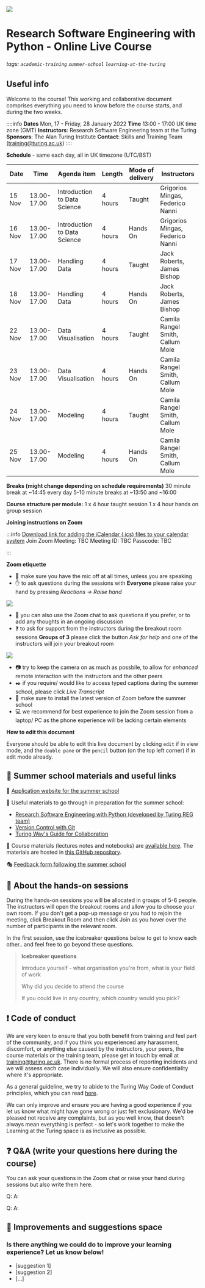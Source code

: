 ![](https://i.imgur.com/sZdQY0g.png)

# Research Software Engineering with Python - Online Live Course

###### tags: `academic-training` `summer-school` `learning-at-the-turing`

## Useful info

Welcome to the course! This working and collaborative document comprises everything you need to know before the course starts, and during the two weeks. 



::::info
**Dates** Mon, 17  - Friday, 28 January 2022
**Time** 13:00 - 17:00 UK time zone (GMT)
**Instructors**: Research Software Engineering team at the Turing
**Sponsors**: The Alan Turing Institute
**Contact**: Skills and Training Team (training@turing.ac.uk)
::::

**Schedule** - same each day, all in UK timezone (UTC/BST)

| Date| Time | Agenda item | Length | Mode of delivery | Instructors |
|-------|------|--------|--------|------------------|---------------|
|15 Nov| 13.00-17.00 |Introduction to Data Science |4 hours |Taught | Grigorios Mingas, Federico Nanni |
|16 Nov| 13.00-17.00 |Introduction to Data Science |4 hours |Hands On | Grigorios Mingas, Federico Nanni |
|17 Nov| 13.00-17.00 |Handling Data |4 hours |Taught | Jack Roberts, James Bishop |
|18 Nov| 13.00-17.00 |Handling Data |4 hours |Hands On | Jack Roberts, James Bishop |
|22 Nov| 13.00-17.00 |Data Visualisation |4 hours |Taught | Camila Rangel Smith, Callum Mole | 
|23 Nov| 13.00-17.00 |Data Visualisation |4 hours |Hands On | Camila Rangel Smith, Callum Mole | 
|24 Nov| 13.00-17.00 |Modeling |4 hours |Taught | Camila Rangel Smith, Callum Mole | 
|25 Nov| 13.00-17.00 |Modeling |4 hours |Hands On | Camila Rangel Smith, Callum Mole | 

**Breaks (might change depending on schedule requirements)**
30 minute break at ~14:45 every day
5-10 minute breaks at ~13:50 and ~16:00 

**Course structure per module:**
1 x 4 hour taught session
1 x 4 hour hands on group session


**Joining instructions on Zoom**

:::info
[Download link for adding the iCalendar (.ics) files to your calendar system](TBC) 
Join Zoom Meeting: TBC
Meeting ID: TBC
Passcode: TBC


:::

**Zoom etiquette**

- :microphone: make sure you have the mic off at all times, unless you are speaking
- :raised_hand: to ask questions during the sessions with __Everyone__ please raise your hand by pressing *Reactions -> Raise hand*

![](https://i.imgur.com/O4rVjMv.png)

- :memo: you can also use the Zoom chat to ask questions if you prefer, or to add any thoughts in an ongoing discussion
- :question: to ask for support from the instructors during the breakout room sessions __Groups of 3__ please click the button *Ask for help* and one of the instructors will join your breakout room

![](https://i.imgur.com/roxfKEc.png)

- :camera: try to keep the camera on as much as possbile, to allow for *enhanced* remote interaction with the instructors and the other peers
- :black_nib: if you require/ would like to access typed captions during the summer school, please click *Live Transcript*
- :wrench: make sure to install the latest version of Zoom before the summer school
- :computer: we recommend for best experience to join the Zoom session from a laptop/ PC as the phone experience will be lacking certain elements


**How to edit this document** 

Everyone should be able to edit this live document by clicking `edit` if in view mode, and the `double pane` or the `pencil` button (on the top left corner) if in edit mode already.



## :pushpin: Summer school materials and useful links

:floppy_disk: [Application website for the summer school](https://www.eventsforce.net/turingevents/frontend/reg/thome.csp?pageID=41405&eventID=127)

:book: Useful materials to go through in preparation for the summer school:
- [Research Software Engineering with Python (developed by Turing REG team)](https://alan-turing-institute.github.io/rsd-engineeringcourse/html/index.html)
- [Version Control with Git](https://swcarpentry.github.io/git-novice/)
- [Turing Way's Guide for Collaboration](https://the-turing-way.netlify.app/collaboration/collaboration.html)


:bookmark: Course materials (lectures notes and notebooks) are [available here](https://alan-turing-institute.github.io/rds-course/index.html). The materials are hosted in [this GitHub repository](https://github.com/alan-turing-institute/rds-course).


:performing_arts: [Feedback form following the summer school](https://forms.office.com/Pages/ResponsePage.aspx?id=p_SVQ1XklU-Knx-672OE-etitOjG6rhHtlIU40dhvK9UQVRLTVUxTUgxMlpVVUJUWEs4SEdQOTAzRi4u)


## :dart: About the hands-on sessions 

During the hands-on sessions you will be allocated in groups of 5-6 people. The instructors will open the breakout rooms and allow you to choose your own room. If you don't get a pop-up message or you had to rejoin the meeting, click Breakout Room and then click Join as you hover over the number of participants in the relevant room.

In the first session, use the icebreaker questions below to get to know each other.. and feel free to go beyond these questions.

> **Icebreaker questions**
> 
> Introduce yourself - what organisation you're from, what is your field of work
> 
> Why did you decide to attend the course
> 
> If you could live in any country, which country would you pick?
> 
> 


## :exclamation: Code of conduct

We are very keen to ensure that you both benefit from training and feel part of the community, and if you think you experienced any harassment, discomfort, or anything else caused by the instructors, your peers, the course materials or the training team, please get in touch by email at training@turing.ac.uk. There is no formal process of reporting incidents and we will assess each case individually. We will also ensure confidentiality where it's appropriate.

As a general guideline, we try to abide to the Turing Way Code of Conduct principles, which you can read [here](https://the-turing-way.netlify.app/community-handbook/coc/coc-details.html).

We can only improve and ensure you are having a good experience if you let us know what might have gone wrong or just felt exclusionary. We'd be pleased not receive any complaints, but as you well know, that doesn't always mean everything is perfect - so let's work together to make the Learning at the Turing space is as inclusive as possible.


## :question: Q&A (write your questions here during the course)
You can ask your questions in the Zoom chat or raise your hand during sessions but also write them here.

Q:
A:

Q:
A:

## :wrench: Improvements and suggestions space

### Is there anything we could do to improve your learning experience? Let us know below!

* [suggestion 1]
* [suggestion 2]
* [...]

